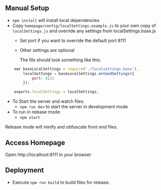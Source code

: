 ## Manual Setup
* `npm install` will install local dependencies
* Copy `homepage/config/localSettings.example.js` to your own copy of `localSettings.js` and override any settings from localSettings.base.js
  * Set port if you want to override the default port 8111
  * Other settings are optional

    The file should look something like this:
``` javascript
    var baseLocalSettings = require('./localsettings.base'),
        localSettings = baseLocalSettings.extendSettings({
            port: 8111
        });

    exports.localSettings = localSettings;
```

* To Start the server and watch files:
  * `npm run dev` to start the server in development mode
* To run in release mode:
  * `npm start`

Release mode will minify and obfuscate front end files.

## Access Homepage
Open http://localhost:8111 in your browser

## Deployment
* Execute `npm run build` to build files for release.
